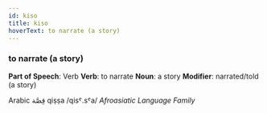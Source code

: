 ```yaml
---
id: kiso
title: kiso
hoverText: to narrate (a story)
---
```


### to narrate (a story)

**Part of Speech**: Verb
**Verb**: to narrate
**Noun**: a story
**Modifier**: narrated/told (a story)

Arabic قِصَّة qiṣṣa /qisˤ.sˤa/
*Afroasiatic Language Family*